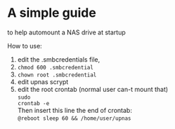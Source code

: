 # A simple guide
to help automount a NAS drive at startup

How to use:

1. edit the .smbcredentials file, 
2. <code>chmod 600 .smbcredential</code>
3. <code>chown root .smbcredential</code>
4. edit upnas scrypt
5. edit the root crontab (normal user can-t mount that)<br>
  <code>sudo crontab -e</code><br>
  Then insert this line the end of crontab:<br>
  <code>@reboot sleep 60 && /home/user/upnas</code><br>
